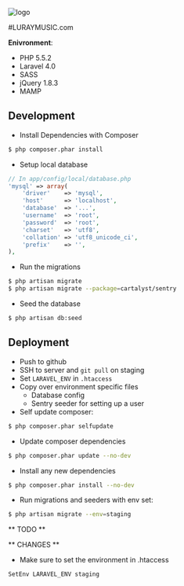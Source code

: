 ![logo](http://luraymusic.com/assets/images/logo.svg)

#LURAYMUSIC.com

__Enivronment__:

* PHP 5.5.2
* Laravel 4.0
* SASS
* jQuery 1.8.3
* MAMP

## Development

- Install Dependencies with Composer

```bash
$ php composer.phar install
```

- Setup local database

```php
// In app/config/local/database.php
'mysql' => array(
    'driver'    => 'mysql',
    'host'      => 'localhost',
    'database'  => '...',
    'username'  => 'root',
    'password'  => 'root',
    'charset'   => 'utf8',
    'collation' => 'utf8_unicode_ci',
    'prefix'    => '',
),
```

- Run the migrations

```bash
$ php artisan migrate
$ php artisan migrate --package=cartalyst/sentry
```

- Seed the database

```bash
$ php artisan db:seed
```

## Deployment

- Push to github
- SSH to server and `git pull` on staging
- Set `LARAVEL_ENV` in `.htaccess`
- Copy over environment specific files
    - Database config
    - Sentry seeder for setting up a user
- Self update composer:

```bash
$ php composer.phar selfupdate
```

- Update composer dependencies

```bash
$ php composer.phar update --no-dev
```

- Install any new dependencies

```bash
$ php composer.phar install --no-dev
```

- Run migrations and seeders with env set:

```bash
$ php artisan migrate --env=staging
```

** TODO **

** CHANGES **

- Make sure to set the environment in .htaccess

```bash
SetEnv LARAVEL_ENV staging
```
